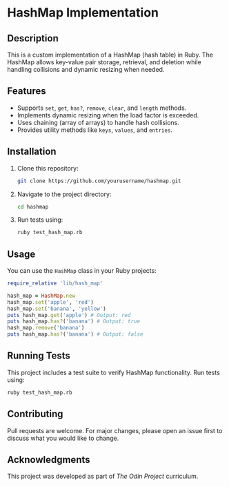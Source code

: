 # HashMap Implementation

## Description

This is a custom implementation of a HashMap (hash table) in Ruby. The HashMap allows key-value pair storage, retrieval, and deletion while handling collisions and dynamic resizing when needed.

## Features

- Supports `set`, `get`, `has?`, `remove`, `clear`, and `length` methods.
- Implements dynamic resizing when the load factor is exceeded.
- Uses chaining (array of arrays) to handle hash collisions.
- Provides utility methods like `keys`, `values`, and `entries`.

## Installation

1. Clone this repository:

   ```sh
   git clone https://github.com/yourusername/hashmap.git
   ```

2. Navigate to the project directory:

   ```sh
   cd hashmap
   ```

3. Run tests using:

   ```sh
   ruby test_hash_map.rb
   ```

## Usage

You can use the `HashMap` class in your Ruby projects:

```ruby
require_relative 'lib/hash_map'

hash_map = HashMap.new
hash_map.set('apple', 'red')
hash_map.set('banana', 'yellow')
puts hash_map.get('apple') # Output: red
puts hash_map.has?('banana') # Output: true
hash_map.remove('banana')
puts hash_map.has?('banana') # Output: false
```

## Running Tests

This project includes a test suite to verify HashMap functionality. Run tests using:

```sh
ruby test_hash_map.rb
```

## Contributing

Pull requests are welcome. For major changes, please open an issue first to discuss what you would like to change.

## Acknowledgments

This project was developed as part of *The Odin Project* curriculum.
